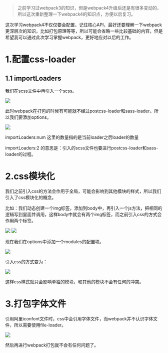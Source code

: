 >之前学习过webpack3的知识，但是webpack4升级后还是有很多变动的，所以这次重新整理一下webpack4的知识点，方便以后复习。

<p>这次学习webpack4不仅仅要会配置，记住核心API，最好还要理解一下webpack更深层次的知识，比如打包原理等等，所以可能会省略一些比较基础的内容，但是希望我可以通过此次学习掌握webpack，更好地应对以后的工作。</p>
<h1>1.配置css-loader</h1>
<h2>1.1 importLoaders</h2>
<p>我们在scss文件中再引入一个scss。</p>

![](https://user-gold-cdn.xitu.io/2019/4/16/16a26203380ffa4a?w=468&h=222&f=png&s=11900)

<p>此时webpack在打包的时候有可能就不经过postcss-loader和sass-loader。所以我们要添加options。</p>


![](https://user-gold-cdn.xitu.io/2019/4/16/16a262268fbf1265?w=363&h=380&f=png&s=13240)

<p>importLoaders:num 这里的数量指的是当前loader之后loader的数量</p>
<p>importLoaders:2 的意思是：引入的scss文件也要进行postcss-loader和sass-loader的过程。</p>

<h1>2.css模块化</h1>
<p>我们之前引入css的方法会作用于全局，可能会影响到其他模块的样式，所以我们引入了css模块化的概念。</p>
<p>比如：我们动态创建一个img标签，添加到body中，再引入一个js方法，把相同的逻辑写到里面并调用，这样body中就会有两个img标签，而之前引入css的方式会作用两个标签。</p>



![](https://user-gold-cdn.xitu.io/2019/4/16/16a263000a01276f?w=663&h=286&f=png&s=21765)
![](https://user-gold-cdn.xitu.io/2019/4/16/16a262efaa7f222f?w=645&h=309&f=png&s=22233)

<p>现在我们在options中添加一个modules的配置项。</p>

![](https://user-gold-cdn.xitu.io/2019/4/16/16a26315bb686b36?w=302&h=324&f=png&s=10948)

<p>引入css的方式变为：</p>

![](https://user-gold-cdn.xitu.io/2019/4/16/16a262e870fbceb1?w=657&h=324&f=png&s=25148)

<p>这样css样式就只会影响单独的模块，和其他的模块不会有任何的冲突。</p>

<h1>3.打包字体文件</h1>
<p>引用阿里iconfont文件时，css中会引用字体文件，而webpack并不认识字体文件，所以需要使用file-loader。</p>

![](https://user-gold-cdn.xitu.io/2019/4/16/16a264596ad6e0b1?w=306&h=159&f=png&s=6279)

<p>然后再进行webpack打包就不会有任何问题了。</p>